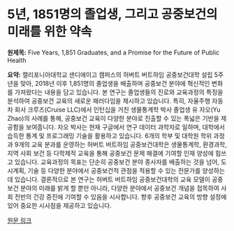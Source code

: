 # 5년, 1851명의 졸업생, 그리고 공중보건의 미래를 위한 약속

**원제목:** Five Years, 1,851 Graduates, and a Promise for the Future of Public Health

**요약:** 캘리포니아대학교 샌디에이고 캠퍼스의 허버트 버트하임 공중보건대학 설립 5주년을 맞아, 2018년 이후 1,851명의 졸업생을 배출하며 공중보건 분야에 혁신적인 변화를 가져왔다는 내용을 담고 있습니다.  본 연구는 졸업생들의 진로와 교육과정의 특징을 분석하여 공중보건 교육의 새로운 패러다임을 제시하고 있습니다.  특히, 자율주행 자동차 회사 크루즈(Cruise LLC)에서 인턴십을 거친 생물통계학 박사 졸업생 유 자오(Yu Zhao)의 사례를 통해,  공중보건 교육이 다양한 분야로 진출할 수 있는 폭넓은 기반을 제공함을 보여줍니다.  자오 박사는 현재 구글에서 연구 데이터 과학자로 일하며,  대학에서 습득한 통계 및 프로그래밍 기술을 활용하고 있습니다.  6개의 학부 및 대학원 학위 과정과 9개의 교육 분과를 운영하는  허버트 버트하임 공중보건대학은  생물통계학, 환경과학, 지역 사회 보건 등 다학제적 교육을 통해 공중보건 문제 해결에 기여할 인재 양성에 힘쓰고 있습니다.  교육과정의 목표는 단순히 공중보건 분야 종사자를 배출하는 것을 넘어, 도시계획, 기술 등 다양한 분야에서 공중보건적 관점을 적용할 수 있는 전문가를 양성하는 데 있습니다.  결론적으로 본 연구는 허버트 버트하임 공중보건대학의 교육 모델이 공중보건 분야의 미래를 밝게 할 뿐만 아니라,  다양한 분야에서 공중보건 개념을 접목하여 사회 전반의 건강 증진에 기여할 수 있음을 시사합니다.  향후 공중보건 교육의 방향 설정에 있어 중요한 시사점을 제공하고 있습니다.

[원문 링크](https://today.ucsd.edu/story/school-of-public-health-fifth-anniversary-education)
